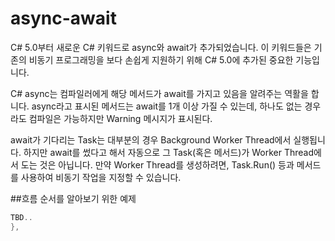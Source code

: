 # async-await
C# 5.0부터 새로운 C# 키워드로 async와 await가 추가되었습니다. 이 키워드들은 기존의 비동기 프로그래밍을 보다 손쉽게 지원하기 위해 C# 5.0에 추가된 중요한 기능입니다.    

C# async는 컴파일러에게 해당 메서드가 await를 가지고 있음을 알려주는 역활을 합니다. async라고 표시된 메서드는 await를 1개 이상 가질 수 있는데, 하나도 없는 경우라도 컴파일은 가능하지만 Warning 메시지가 표시된다.

await가 기다리는 Task는 대부분의 경우 Background Worker Thread에서 실행됩니다. 하지만 await를 썼다고 해서 자동으로 그 Task(혹은 메서드)가 Worker Thread에서 도는 것은 아닙니다. 만약 Worker Thread를 생성하려면, Task.Run() 등과 메서드를 사용하여 비동기 작업을 지정할 수 있습니다.

##흐름 순서를 알아보기 위한 예제

```C#
TBD..
},
